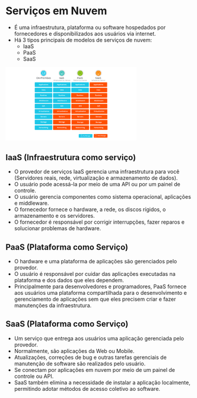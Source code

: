 # Serviços em Nuvem
  - É uma infraestrutura, plataforma ou software hospedados por fornecedores e disponibilizados aos usuários via internet.
  - Há 3 tipos principais de modelos de serviços de nuvem: 
    - IaaS  
    - PaaS
    - SaaS


<img src="../public/servicos.png" alt="Serviços em nuvem" width="70%">

## IaaS (Infraestrutura como serviço)
  - O provedor de serviços IaaS gerencia uma infraestrutura para você (Servidores reais, rede, virtualização e armazenamento de dados).
  - O usuário pode acessá-la por meio de uma API ou por um painel de controle.
  - O usuário gerencia componentes como sistema operacional, aplicações e middleware.
  - O fornecedor fornece o hardware, a rede, os discos rígidos, o armazenamento e os servidores.
  - O fornecedor é responsável por corrigir interrupções, fazer reparos e solucionar problemas de hardware.

## PaaS (Plataforma como Serviço)
  - O hardware e uma plataforma de aplicações são gerenciados pelo provedor.
  - O usuário é responsável por cuidar das aplicações executadas na plataforma e dos dados que eles dependem.
  - Principalmente para desenvolvedores e programadores, PaaS fornece aos usuários uma plataforma compartilhada para o desenvolvimento e gerenciamento de aplicações sem que eles precisem criar e fazer manutenções da infraestrutura.

## SaaS (Plataforma como Serviço)
  - Um serviço que entrega aos usuários uma aplicação gerenciada pelo provedor.
  - Normalmente, são aplicações da Web ou Mobile.
  - Atualizações, correções de bug e outras tarefas gerenciais de manutenção de software são realizados pelo usuário.
  - Se conectam por aplicações em nuvem por meio de um painel de controle ou API.
  - SaaS também elimina a necessidade de instalar a aplicação localmente, permitindo adotar métodos de acesso coletivo ao software.

